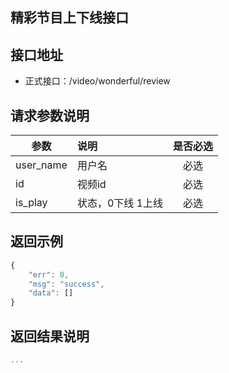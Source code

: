 精彩节目上下线接口
----------

接口地址
----------
  * 正式接口：/video/wonderful/review

请求参数说明
----------
|  参数         |说明          |是否必选|
| ------------- |:-------------|:-----:|
| user_name | 用户名 | 必选 |
| id      | 视频id | 必选    |
| is_play | 状态，0下线 1上线 | 必选|
返回示例
----------
```javascript
{
    "err": 0,
    "msg": "success",
    "data": []
}
```

返回结果说明
----------
```javascript
...
```